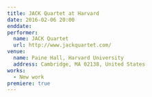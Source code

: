```yaml
---
title: JACK Quartet at Harvard
date: 2016-02-06 20:00
enddate:
performer:
  name: JACK Quartet
  url: http://www.jackquartet.com/
venue:
  name: Paine Hall, Harvard University
  address: Cambridge, MA 02138, United States
works:
  - New work
premiere: true
---
```

